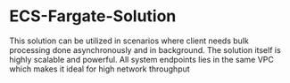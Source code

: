 # ECS-Fargate-Solution
This solution can be utilized in scenarios where client needs bulk processing done asynchronously and in background. The solution itself is highly scalable and powerful. All system endpoints lies in the same VPC which makes it ideal for high network throughput 
